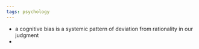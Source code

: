 ```yaml
---
tags: psychology
---
```


- a cognitive bias is a systemic pattern of deviation from rationality in our judgment
-